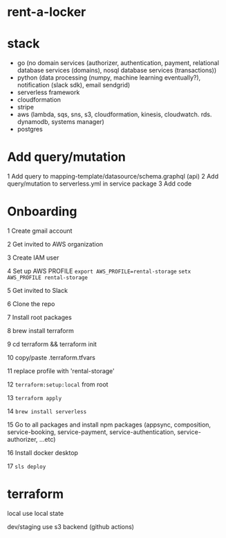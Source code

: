 # rent-a-locker

# stack

- go (no domain services (authorizer, authentication, payment, relational database services (domains), nosql database services (transactions))
- python (data processing (numpy, machine learning eventually?), notification (slack sdk), email sendgrid)
- serverless framework
- cloudformation
- stripe
- aws (lambda, sqs, sns, s3, cloudformation, kinesis, cloudwatch. rds. dynamodb, systems manager)
- postgres

# Add query/mutation

1 Add query to mapping-template/datasource/schema.graphql (api)
2 Add query/mutation to serverless.yml in service package
3 Add code

# Onboarding

1 Create gmail account

2 Get invited to AWS organization

3 Create IAM user

4 Set up AWS PROFILE
`export AWS_PROFILE=rental-storage`
`setx AWS_PROFILE rental-storage`

5 Get invited to Slack

6 Clone the repo

7 Install root packages

8 brew install terraform

9 cd terraform && terraform init

10 copy/paste .terraform.tfvars

11 replace profile with 'rental-storage'

12 `terraform:setup:local` from root

13 `terraform apply`

14 `brew install serverless`

15 Go to all packages and install npm packages (appsync, composition, service-booking, service-payment, service-authentication, service-authorizer, ...etc)

16 Install docker desktop

17 `sls deploy`

# terraform

local
use local state

dev/staging
use s3 backend (github actions)
